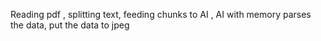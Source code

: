 Reading pdf , splitting text, feeding chunks to AI , AI with memory parses the data, put the data to jpeg
